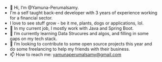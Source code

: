 - 👋 Hi, I’m @Yamuna-Perumalsamy.
-    I'm a self taught back-end developer with 3 years of experience working for a financial sector.
-    I love to see stuff grow - be it me, plants, dogs or applications, lol. 
- 👀 In my current job, I mostly work with Java and Spring Boot.
- 🌱 I’m currently learning Data Strucures and algos, and filling in some gaps on my tech stack.
- 💞️ I’m looking to contribute to some open source projects this year and do some freelancing to help my friends with their business.
- 📫 How to reach me: yamunaperumalsamy@gmail.com

<!---
Yamuna-Perumalsamy/Yamuna-Perumalsamy is a ✨ special ✨ repository because its `README.md` (this file) appears on your GitHub profile.
You can click the Preview link to take a look at your changes.
--->
